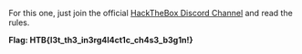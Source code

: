 For this one, just join the official [HackTheBox Discord Channel](https://discord.com/channels/473760315293696010/976817398281818142) and read the rules.

**Flag: HTB{l3t_th3_in3rg4l4ct1c_ch4s3_b3g1n!}**
